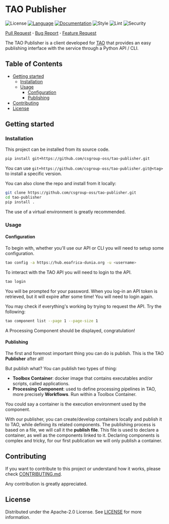 # TAO Publisher
<!-- --8<-- [start:overview-header] -->

![License](https://img.shields.io/badge/license-Apache--2.0-yellow?style=flat-square)
[![Language](https://img.shields.io/badge/language-Python-3776ab?style=flat-square&logo=Python)](https://www.python.org/)
[![Documentation](https://img.shields.io/badge/documentation-mkdocs-0a507a?style=flat-square)](https://www.mkdocs.org/)
![Style](https://img.shields.io/badge/style-ruff-9a9a9a?style=flat-square)
![Lint](https://img.shields.io/badge/lint-ruff,%20mypy-brightgreen?style=flat-square)
![Security](https://img.shields.io/badge/security-bandit,%20pip%20audit-purple?style=flat-square)

[Pull Request](https://github.com/csgroup-oss/tao-publisher/pulls) **·**
[Bug Report](https://github.com/csgroup-oss/tao-publisher/issues/new?template=bug_report.md) **·**
[Feature Request](https://github.com/csgroup-oss/tao-publisher/issues/new?template=feature_request.md)

The TAO Publisher is a client developed for [TAO](https://hub.eoafrica-dunia.org/ui/sap.html)
that provides an easy publishing interface with the service through a Python API / CLI.

<!-- --8<-- [end:overview-header] -->
## Table of Contents

- [Getting started](#getting-started)
  - [Installation](#installation)
  - [Usage](#usage)
    - [Configuration](#configuration)
    - [Publishing](#publishing)
- [Contributing](#contributing)
- [License](#license)

<!-- --8<-- [start:overview-content] -->
## Getting started

### Installation
<!-- --8<-- [start:install] -->

This project can be installed from its source code.

```bash
pip install git+https://github.com/csgroup-oss/tao-publisher.git
```

You can use `git+https://github.com/csgroup-oss/tao-publisher.git@<tag>`
to install a specific version.

You can also clone the repo and install from it locally:

```bash
git clone https://github.com/csgroup-oss/tao-publisher.git
cd tao-publisher
pip install .
```

The use of a virtual environment is greatly recommended.

<!-- --8<-- [end:install] -->
### Usage

#### Configuration
<!-- --8<-- [start:config] -->

To begin with, whether you'll use our API or CLI you will need to setup some configuration.

```bash
tao config -a https://hub.eoafrica-dunia.org -u <username>
```

To interact with the TAO API you will need to login to the API.

```bash
tao login
```

You will be prompted for your password. When you log-in an API token is retrieved,
but it will expire after some time! You will need to login again.

You may check if everything's working by trying to request the API. Try the following:

```bash
tao component list --page 1 --page-size 1
```

A Processing Component should be displayed, congratulation!

<!-- --8<-- [end:config] -->
#### Publishing
<!-- --8<-- [start:publish] -->

The first and foremost important thing you can do is publish.
This is the TAO **Publisher** after all!

But publish what? You can publish two types of thing:

- **Toolbox Container**: docker image that contains executables and/or scripts,
called applications.
- **Processing Component**: used to define processing pipelines in TAO,
more precisely **Workflows**. Run within a Toolbox Container.

You could say a container is the execution environment used by the component.

With our publisher, you can create/develop containers locally and publish it to TAO,
while defining its related components. The publishing process is based on a file,
we will call it the **publish file**. This file is used to declare a container,
as well as the components linked to it. Declaring components is complex and tricky,
for our first publication we will only publish a container.

<!-- --8<-- [end:publish] -->
<!-- --8<-- [end:overview-content] -->
## Contributing

If you want to contribute to this project or understand how it works,
please check [CONTRIBUTING.md](CONTRIBUTING.md).

Any contribution is greatly appreciated.

## License

Distributed under the Apache-2.0 License. See [LICENSE](LICENSE) for more
information.
